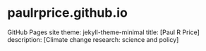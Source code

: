 # paulrprice.github.io
GitHub Pages site
theme: jekyll-theme-minimal
title: [Paul R Price]
description: [Climate change research: science and policy]

